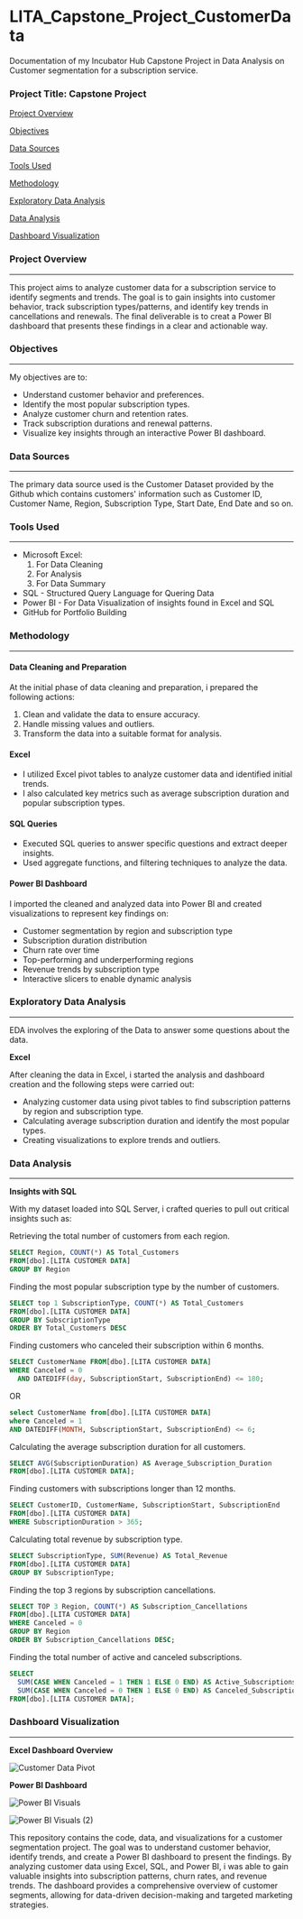 # LITA_Capstone_Project_CustomerData
Documentation of my Incubator Hub Capstone Project in Data Analysis on Customer segmentation for a subscription service.

### Project Title: Capstone Project

[Project Overview](#project-overview)

[Objectives](#objectives)

[Data Sources](#data-sources)

[Tools Used](#tools-used)

[Methodology](#methodology)

[Exploratory Data Analysis](#exploratory-data-analysis)

[Data Analysis](#data-analysis)

[Dashboard Visualization](#dashboard-visualization)

### Project Overview
---

This project aims to analyze customer data for a subscription service to identify segments and trends. The goal is to gain insights into customer behavior, track subscription types/patterns, and identify key trends in cancellations and renewals. The final deliverable is to creat a Power BI dashboard that presents these findings in a clear and actionable way.

### Objectives
---
My objectives are to: 
- Understand customer behavior and preferences.
- Identify the most popular subscription types.
- Analyze customer churn and retention rates.
- Track subscription durations and renewal patterns.
- Visualize key insights through an interactive Power BI dashboard.

### Data Sources
---
The primary data source used is the Customer Dataset provided by the Github which contains customers' information such as Customer ID, Customer Name, Region, Subscription Type, Start Date, End Date and so on.

### Tools Used
---
- Microsoft Excel: 
  1. For Data Cleaning
   2. For Analysis
   3. For Data Summary
- SQL - Structured Query Language for Quering Data 
- Power BI - For Data Visualization of insights found in Excel and SQL
- GitHub for Portfolio Building

### Methodology
---

#### Data Cleaning and Preparation

At the initial phase of data cleaning and preparation, i prepared the following actions:
1. Clean and validate the data to ensure accuracy.
2. Handle missing values and outliers.
3. Transform the data into a suitable format for analysis.

#### Excel

- I utilized Excel pivot tables to analyze customer data and identified initial trends.
- I also calculated key metrics such as average subscription duration and popular subscription types.

#### SQL Queries

- Executed SQL queries to answer specific questions and extract deeper insights.
- Used aggregate functions, and filtering techniques to analyze the data.

#### Power BI Dashboard

I imported the cleaned and analyzed data into Power BI and created visualizations to represent key findings on:
- Customer segmentation by region and subscription type
- Subscription duration distribution
- Churn rate over time
- Top-performing and underperforming regions
- Revenue trends by subscription type
- Interactive slicers to enable dynamic analysis


### Exploratory Data Analysis
---
EDA involves the exploring of the Data to answer some questions about the data.

**Excel** 

After cleaning the data in Excel, i started the analysis and dashboard creation and the following steps were carried out:

- Analyzing customer data using pivot tables to find subscription patterns by region and subscription type.
- Calculating average subscription duration and identify the most popular types.
- Creating visualizations to explore trends and outliers.



 ### Data Analysis
 ---

 **Insights with SQL**
 
 With my dataset loaded into SQL Server, i crafted queries to pull out critical insights such as:
 
 Retrieving the total number of customers from each region.
 ```SQL
SELECT Region, COUNT(*) AS Total_Customers
FROM[dbo].[LITA CUSTOMER DATA]
GROUP BY Region
```
Finding the most popular subscription type by the number of customers.
```SQL
SELECT top 1 SubscriptionType, COUNT(*) AS Total_Customers
FROM[dbo].[LITA CUSTOMER DATA]
GROUP BY SubscriptionType
ORDER BY Total_Customers DESC
```
Finding customers who canceled their subscription within 6 months.
```SQL
SELECT CustomerName FROM[dbo].[LITA CUSTOMER DATA]
WHERE Canceled = 0
  AND DATEDIFF(day, SubscriptionStart, SubscriptionEnd) <= 180;
```
OR
```SQL
select CustomerName from[dbo].[LITA CUSTOMER DATA]
where Canceled = 1
AND DATEDIFF(MONTH, SubscriptionStart, SubscriptionEnd) <= 6;
```
Calculating the average subscription duration for all customers.
```SQL
SELECT AVG(SubscriptionDuration) AS Average_Subscription_Duration
FROM[dbo].[LITA CUSTOMER DATA];
```
Finding customers with subscriptions longer than 12 months.
```SQL
SELECT CustomerID, CustomerName, SubscriptionStart, SubscriptionEnd
FROM[dbo].[LITA CUSTOMER DATA]
WHERE SubscriptionDuration > 365;
```
Calculating total revenue by subscription type.
```SQL
SELECT SubscriptionType, SUM(Revenue) AS Total_Revenue
FROM[dbo].[LITA CUSTOMER DATA]
GROUP BY SubscriptionType;
```
Finding the top 3 regions by subscription cancellations.
```SQL
SELECT TOP 3 Region, COUNT(*) AS Subscription_Cancellations
FROM[dbo].[LITA CUSTOMER DATA]
WHERE Canceled = 0
GROUP BY Region
ORDER BY Subscription_Cancellations DESC;
```
Finding the total number of active and canceled subscriptions.
```SQL
SELECT
  SUM(CASE WHEN Canceled = 1 THEN 1 ELSE 0 END) AS Active_Subscriptions,
  SUM(CASE WHEN Canceled = 0 THEN 1 ELSE 0 END) AS Canceled_Subscriptions
FROM[dbo].[LITA CUSTOMER DATA];
```

### Dashboard Visualization
---

**Excel Dashboard Overview**

![Customer Data Pivot](https://github.com/user-attachments/assets/48153f54-c382-4235-8ee7-97cc2fea4d3a)

**Power BI Dashboard**

![Power BI Visuals](https://github.com/user-attachments/assets/9b6015e8-cbe6-4be8-9702-2b97b53fd619)

![Power BI Visuals (2)](https://github.com/user-attachments/assets/c3022a54-5ecf-4ba3-8612-ef80a165cbdd)



This repository contains the code, data, and visualizations for a customer segmentation project. The goal was to understand customer behavior, identify trends, and create a Power BI dashboard to present the findings. By analyzing customer data using Excel, SQL, and Power BI, i was able to gain valuable insights into subscription patterns, churn rates, and revenue trends. The dashboard provides a comprehensive overview of customer segments, allowing for data-driven decision-making and targeted marketing strategies.



